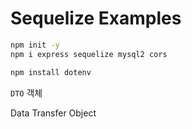 # Sequelize Examples

```sh
npm init -y
npm i express sequelize mysql2 cors
```

```sh
npm install dotenv
```

`DTO` 객체

Data Transfer Object
